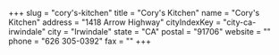+++
slug = "cory's-kitchen"
title = "Cory's Kitchen"
name = "Cory's Kitchen"
address = "1418 Arrow Highway"
cityIndexKey = "city-ca-irwindale"
city = "Irwindale"
state = "CA"
postal = "91706"
website = ""
phone = "626 305-0392"
fax = ""
+++
